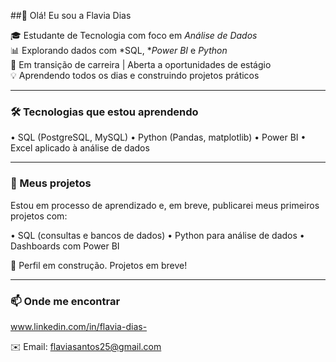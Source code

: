 ##👋 Olá! Eu sou a Flavia Dias

🎓 Estudante de Tecnologia com foco em *Análise de Dados*  
📊 Explorando dados com *SQL, **Power BI* e *Python*  
🔄 Em transição de carreira | Aberta a oportunidades de estágio  
💡 Aprendendo todos os dias e construindo projetos práticos

---

### 🛠️ Tecnologias que estou aprendendo

•⁠  ⁠SQL (PostgreSQL, MySQL)
•⁠  ⁠Python (Pandas, matplotlib)
•⁠  ⁠Power BI
•⁠  ⁠Excel aplicado à análise de dados

---

### 📌 Meus projetos

Estou em processo de aprendizado e, em breve, publicarei meus primeiros projetos com:

•⁠  ⁠SQL (consultas e bancos de dados)
•⁠  ⁠Python para análise de dados
•⁠  ⁠Dashboards com Power BI

🚧 Perfil em construção. Projetos em breve!

---

### 📫 Onde me encontrar

www.linkedin.com/in/flavia-dias-

✉️ Email: flaviasantos25@gmail.com
